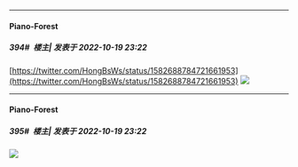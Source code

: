 

*****

####  Piano-Forest  
##### 394#         楼主| 发表于 2022-10-19 23:22

[https://twitter.com/HongBsWs/status/1582688784721661953](https://twitter.com/HongBsWs/status/1582688784721661953)
<img src="https://p.sda1.dev/7/be709c7dced6d1a937f02a086e5acbbb/20221019_232122.jpg" referrerpolicy="no-referrer">

*****

####  Piano-Forest  
##### 395#         楼主| 发表于 2022-10-19 23:22

<img src="https://p.sda1.dev/7/9fbb66bb9e09ee36eec6801992ac482d/20221019_232213.jpg" referrerpolicy="no-referrer">

